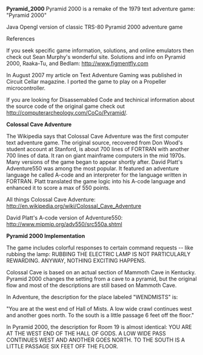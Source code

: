 **Pyramid_2000**
Pyramid 2000 is a remake of the 1979 text adventure game: "Pyramid 2000"


Java Opengl version of classic TRS-80 Pyramid 2000 adventure game


References

If you seek specific game information, solutions, and online emulators then check out Sean Murphy's wonderful site.
Solutions and info on Pyramid 2000, Raaka-Tu, and Bedlam:
http://www.figmentfly.com

In August 2007 my article on Text Adventure Gaming was published in Circuit Cellar magazine. I ported the game to play on a Propeller microcontroller. 

If you are looking for Disassemabled Code and techinical information about the source code of the original game check out http://computerarcheology.com/CoCo/Pyramid/.


**Colossal Cave Adventure**

The Wikipedia says that Colossal Cave Adventure was the first computer text adventure game. The original source, recovered from Don Wood's student account at Stanford, is about 700 lines of FORTRAN with another 700 lines of data. It ran on giant mainframe computers in the mid 1970s. Many versions of the game began to appear shortly after. David Platt's Adventure550 was among the most popular. It featured an adventure language he called A-code and an interpreter for the language written in FORTRAN. Platt translated the game logic into his A-code language and enhanced it to score a max of 550 points.

All things Colossal Cave Adventure: http://en.wikipedia.org/wiki/Colossal_Cave_Adventure

David Platt's A-code version of Adventure550: http://www.mipmip.org/adv550/src550a.shtml 


**Pyramid 2000 Implementation**

The game includes colorful responses to certain command requests -- like rubbing the lamp:
RUBBING THE ELECTRIC LAMP IS NOT
PARTICULARLY REWARDING. ANYWAY,
NOTHING EXCITING HAPPENS.

Colossal Cave is based on an actual section of Mammoth Cave in Kentucky. Pyramid 2000 changes the setting from a cave to a pyramid, but the original flow and most of the descriptions are still based on Mammoth Cave.

In Adventure, the description for the place labeled "WENDMISTS" is:

"You are at the west end of Hall of Mists. A low wide crawl continues west and another goes north. To the south is a little passage 6 feet off the floor."

In Pyramid 2000, the description for Room 19 is almost identical:
YOU ARE AT THE WEST END OF THE
HALL OF GODS. A LOW WIDE PASS
CONTINUES WEST AND ANOTHER GOES
NORTH. TO THE SOUTH IS A LITTLE
PASSAGE SIX FEET OFF THE FLOOR. 
